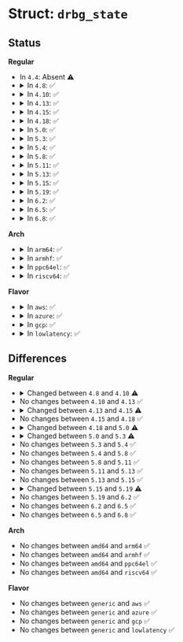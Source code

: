 # Struct: <code>drbg_state</code>

## Status
<b>Regular</b>
<ul>
<li>
In <code>4.4</code>: Absent ⚠️
</li>
<li>
<details>
<summary>In <code>4.8</code>: ✅</summary>

```c
struct drbg_state {
    struct mutex drbg_mutex;
    unsigned char *V;
    unsigned char *Vbuf;
    unsigned char *C;
    unsigned char *Cbuf;
    size_t reseed_ctr;
    size_t reseed_threshold;
    unsigned char *scratchpad;
    unsigned char *scratchpadbuf;
    void *priv_data;
    struct crypto_skcipher *ctr_handle;
    struct skcipher_request *ctr_req;
    __u8 *ctr_null_value_buf;
    __u8 *ctr_null_value;
    struct completion ctr_completion;
    int ctr_async_err;
    bool seeded;
    bool pr;
    struct work_struct seed_work;
    struct crypto_rng *jent;
    const struct drbg_state_ops *d_ops;
    const struct drbg_core *core;
    struct drbg_string test_data;
    struct random_ready_callback random_ready;
};
```
</details>
</li>
<li>
<details>
<summary>In <code>4.10</code>: ✅</summary>

```c
struct drbg_state {
    struct mutex drbg_mutex;
    unsigned char *V;
    unsigned char *Vbuf;
    unsigned char *C;
    unsigned char *Cbuf;
    size_t reseed_ctr;
    size_t reseed_threshold;
    unsigned char *scratchpad;
    unsigned char *scratchpadbuf;
    void *priv_data;
    struct crypto_skcipher *ctr_handle;
    struct skcipher_request *ctr_req;
    __u8 *ctr_null_value_buf;
    __u8 *ctr_null_value;
    __u8 *outscratchpadbuf;
    __u8 *outscratchpad;
    struct completion ctr_completion;
    int ctr_async_err;
    bool seeded;
    bool pr;
    struct work_struct seed_work;
    struct crypto_rng *jent;
    const struct drbg_state_ops *d_ops;
    const struct drbg_core *core;
    struct drbg_string test_data;
    struct random_ready_callback random_ready;
};
```
</details>
</li>
<li>
<details>
<summary>In <code>4.13</code>: ✅</summary>

```c
struct drbg_state {
    struct mutex drbg_mutex;
    unsigned char *V;
    unsigned char *Vbuf;
    unsigned char *C;
    unsigned char *Cbuf;
    size_t reseed_ctr;
    size_t reseed_threshold;
    unsigned char *scratchpad;
    unsigned char *scratchpadbuf;
    void *priv_data;
    struct crypto_skcipher *ctr_handle;
    struct skcipher_request *ctr_req;
    __u8 *ctr_null_value_buf;
    __u8 *ctr_null_value;
    __u8 *outscratchpadbuf;
    __u8 *outscratchpad;
    struct completion ctr_completion;
    int ctr_async_err;
    bool seeded;
    bool pr;
    struct work_struct seed_work;
    struct crypto_rng *jent;
    const struct drbg_state_ops *d_ops;
    const struct drbg_core *core;
    struct drbg_string test_data;
    struct random_ready_callback random_ready;
};
```
</details>
</li>
<li>
<details>
<summary>In <code>4.15</code>: ✅</summary>

```c
struct drbg_state {
    struct mutex drbg_mutex;
    unsigned char *V;
    unsigned char *Vbuf;
    unsigned char *C;
    unsigned char *Cbuf;
    size_t reseed_ctr;
    size_t reseed_threshold;
    unsigned char *scratchpad;
    unsigned char *scratchpadbuf;
    void *priv_data;
    struct crypto_skcipher *ctr_handle;
    struct skcipher_request *ctr_req;
    __u8 *ctr_null_value_buf;
    __u8 *ctr_null_value;
    __u8 *outscratchpadbuf;
    __u8 *outscratchpad;
    struct crypto_wait ctr_wait;
    bool seeded;
    bool pr;
    struct work_struct seed_work;
    struct crypto_rng *jent;
    const struct drbg_state_ops *d_ops;
    const struct drbg_core *core;
    struct drbg_string test_data;
    struct random_ready_callback random_ready;
};
```
</details>
</li>
<li>
<details>
<summary>In <code>4.18</code>: ✅</summary>

```c
struct drbg_state {
    struct mutex drbg_mutex;
    unsigned char *V;
    unsigned char *Vbuf;
    unsigned char *C;
    unsigned char *Cbuf;
    size_t reseed_ctr;
    size_t reseed_threshold;
    unsigned char *scratchpad;
    unsigned char *scratchpadbuf;
    void *priv_data;
    struct crypto_skcipher *ctr_handle;
    struct skcipher_request *ctr_req;
    __u8 *ctr_null_value_buf;
    __u8 *ctr_null_value;
    __u8 *outscratchpadbuf;
    __u8 *outscratchpad;
    struct crypto_wait ctr_wait;
    bool seeded;
    bool pr;
    struct work_struct seed_work;
    struct crypto_rng *jent;
    const struct drbg_state_ops *d_ops;
    const struct drbg_core *core;
    struct drbg_string test_data;
    struct random_ready_callback random_ready;
};
```
</details>
</li>
<li>
<details>
<summary>In <code>5.0</code>: ✅</summary>

```c
struct drbg_state {
    struct mutex drbg_mutex;
    unsigned char *V;
    unsigned char *Vbuf;
    unsigned char *C;
    unsigned char *Cbuf;
    size_t reseed_ctr;
    size_t reseed_threshold;
    unsigned char *scratchpad;
    unsigned char *scratchpadbuf;
    void *priv_data;
    struct crypto_skcipher *ctr_handle;
    struct skcipher_request *ctr_req;
    __u8 *outscratchpadbuf;
    __u8 *outscratchpad;
    struct crypto_wait ctr_wait;
    struct scatterlist sg_in;
    struct scatterlist sg_out;
    bool seeded;
    bool pr;
    struct work_struct seed_work;
    struct crypto_rng *jent;
    const struct drbg_state_ops *d_ops;
    const struct drbg_core *core;
    struct drbg_string test_data;
    struct random_ready_callback random_ready;
};
```
</details>
</li>
<li>
<details>
<summary>In <code>5.3</code>: ✅</summary>

```c
struct drbg_state {
    struct mutex drbg_mutex;
    unsigned char *V;
    unsigned char *Vbuf;
    unsigned char *C;
    unsigned char *Cbuf;
    size_t reseed_ctr;
    size_t reseed_threshold;
    unsigned char *scratchpad;
    unsigned char *scratchpadbuf;
    void *priv_data;
    struct crypto_skcipher *ctr_handle;
    struct skcipher_request *ctr_req;
    __u8 *outscratchpadbuf;
    __u8 *outscratchpad;
    struct crypto_wait ctr_wait;
    struct scatterlist sg_in;
    struct scatterlist sg_out;
    bool seeded;
    bool pr;
    bool fips_primed;
    unsigned char *prev;
    struct work_struct seed_work;
    struct crypto_rng *jent;
    const struct drbg_state_ops *d_ops;
    const struct drbg_core *core;
    struct drbg_string test_data;
    struct random_ready_callback random_ready;
};
```
</details>
</li>
<li>
<details>
<summary>In <code>5.4</code>: ✅</summary>

```c
struct drbg_state {
    struct mutex drbg_mutex;
    unsigned char *V;
    unsigned char *Vbuf;
    unsigned char *C;
    unsigned char *Cbuf;
    size_t reseed_ctr;
    size_t reseed_threshold;
    unsigned char *scratchpad;
    unsigned char *scratchpadbuf;
    void *priv_data;
    struct crypto_skcipher *ctr_handle;
    struct skcipher_request *ctr_req;
    __u8 *outscratchpadbuf;
    __u8 *outscratchpad;
    struct crypto_wait ctr_wait;
    struct scatterlist sg_in;
    struct scatterlist sg_out;
    bool seeded;
    bool pr;
    bool fips_primed;
    unsigned char *prev;
    struct work_struct seed_work;
    struct crypto_rng *jent;
    const struct drbg_state_ops *d_ops;
    const struct drbg_core *core;
    struct drbg_string test_data;
    struct random_ready_callback random_ready;
};
```
</details>
</li>
<li>
<details>
<summary>In <code>5.8</code>: ✅</summary>

```c
struct drbg_state {
    struct mutex drbg_mutex;
    unsigned char *V;
    unsigned char *Vbuf;
    unsigned char *C;
    unsigned char *Cbuf;
    size_t reseed_ctr;
    size_t reseed_threshold;
    unsigned char *scratchpad;
    unsigned char *scratchpadbuf;
    void *priv_data;
    struct crypto_skcipher *ctr_handle;
    struct skcipher_request *ctr_req;
    __u8 *outscratchpadbuf;
    __u8 *outscratchpad;
    struct crypto_wait ctr_wait;
    struct scatterlist sg_in;
    struct scatterlist sg_out;
    bool seeded;
    bool pr;
    bool fips_primed;
    unsigned char *prev;
    struct work_struct seed_work;
    struct crypto_rng *jent;
    const struct drbg_state_ops *d_ops;
    const struct drbg_core *core;
    struct drbg_string test_data;
    struct random_ready_callback random_ready;
};
```
</details>
</li>
<li>
<details>
<summary>In <code>5.11</code>: ✅</summary>

```c
struct drbg_state {
    struct mutex drbg_mutex;
    unsigned char *V;
    unsigned char *Vbuf;
    unsigned char *C;
    unsigned char *Cbuf;
    size_t reseed_ctr;
    size_t reseed_threshold;
    unsigned char *scratchpad;
    unsigned char *scratchpadbuf;
    void *priv_data;
    struct crypto_skcipher *ctr_handle;
    struct skcipher_request *ctr_req;
    __u8 *outscratchpadbuf;
    __u8 *outscratchpad;
    struct crypto_wait ctr_wait;
    struct scatterlist sg_in;
    struct scatterlist sg_out;
    bool seeded;
    bool pr;
    bool fips_primed;
    unsigned char *prev;
    struct work_struct seed_work;
    struct crypto_rng *jent;
    const struct drbg_state_ops *d_ops;
    const struct drbg_core *core;
    struct drbg_string test_data;
    struct random_ready_callback random_ready;
};
```
</details>
</li>
<li>
<details>
<summary>In <code>5.13</code>: ✅</summary>

```c
struct drbg_state {
    struct mutex drbg_mutex;
    unsigned char *V;
    unsigned char *Vbuf;
    unsigned char *C;
    unsigned char *Cbuf;
    size_t reseed_ctr;
    size_t reseed_threshold;
    unsigned char *scratchpad;
    unsigned char *scratchpadbuf;
    void *priv_data;
    struct crypto_skcipher *ctr_handle;
    struct skcipher_request *ctr_req;
    __u8 *outscratchpadbuf;
    __u8 *outscratchpad;
    struct crypto_wait ctr_wait;
    struct scatterlist sg_in;
    struct scatterlist sg_out;
    bool seeded;
    bool pr;
    bool fips_primed;
    unsigned char *prev;
    struct work_struct seed_work;
    struct crypto_rng *jent;
    const struct drbg_state_ops *d_ops;
    const struct drbg_core *core;
    struct drbg_string test_data;
    struct random_ready_callback random_ready;
};
```
</details>
</li>
<li>
<details>
<summary>In <code>5.15</code>: ✅</summary>

```c
struct drbg_state {
    struct mutex drbg_mutex;
    unsigned char *V;
    unsigned char *Vbuf;
    unsigned char *C;
    unsigned char *Cbuf;
    size_t reseed_ctr;
    size_t reseed_threshold;
    unsigned char *scratchpad;
    unsigned char *scratchpadbuf;
    void *priv_data;
    struct crypto_skcipher *ctr_handle;
    struct skcipher_request *ctr_req;
    __u8 *outscratchpadbuf;
    __u8 *outscratchpad;
    struct crypto_wait ctr_wait;
    struct scatterlist sg_in;
    struct scatterlist sg_out;
    bool seeded;
    bool pr;
    bool fips_primed;
    unsigned char *prev;
    struct work_struct seed_work;
    struct crypto_rng *jent;
    const struct drbg_state_ops *d_ops;
    const struct drbg_core *core;
    struct drbg_string test_data;
    struct random_ready_callback random_ready;
};
```
</details>
</li>
<li>
<details>
<summary>In <code>5.19</code>: ✅</summary>

```c
struct drbg_state {
    struct mutex drbg_mutex;
    unsigned char *V;
    unsigned char *Vbuf;
    unsigned char *C;
    unsigned char *Cbuf;
    size_t reseed_ctr;
    size_t reseed_threshold;
    unsigned char *scratchpad;
    unsigned char *scratchpadbuf;
    void *priv_data;
    struct crypto_skcipher *ctr_handle;
    struct skcipher_request *ctr_req;
    __u8 *outscratchpadbuf;
    __u8 *outscratchpad;
    struct crypto_wait ctr_wait;
    struct scatterlist sg_in;
    struct scatterlist sg_out;
    enum drbg_seed_state seeded;
    long unsigned int last_seed_time;
    bool pr;
    bool fips_primed;
    unsigned char *prev;
    struct crypto_rng *jent;
    const struct drbg_state_ops *d_ops;
    const struct drbg_core *core;
    struct drbg_string test_data;
};
```
</details>
</li>
<li>
<details>
<summary>In <code>6.2</code>: ✅</summary>

```c
struct drbg_state {
    struct mutex drbg_mutex;
    unsigned char *V;
    unsigned char *Vbuf;
    unsigned char *C;
    unsigned char *Cbuf;
    size_t reseed_ctr;
    size_t reseed_threshold;
    unsigned char *scratchpad;
    unsigned char *scratchpadbuf;
    void *priv_data;
    struct crypto_skcipher *ctr_handle;
    struct skcipher_request *ctr_req;
    __u8 *outscratchpadbuf;
    __u8 *outscratchpad;
    struct crypto_wait ctr_wait;
    struct scatterlist sg_in;
    struct scatterlist sg_out;
    enum drbg_seed_state seeded;
    long unsigned int last_seed_time;
    bool pr;
    bool fips_primed;
    unsigned char *prev;
    struct crypto_rng *jent;
    const struct drbg_state_ops *d_ops;
    const struct drbg_core *core;
    struct drbg_string test_data;
};
```
</details>
</li>
<li>
<details>
<summary>In <code>6.5</code>: ✅</summary>

```c
struct drbg_state {
    struct mutex drbg_mutex;
    unsigned char *V;
    unsigned char *Vbuf;
    unsigned char *C;
    unsigned char *Cbuf;
    size_t reseed_ctr;
    size_t reseed_threshold;
    unsigned char *scratchpad;
    unsigned char *scratchpadbuf;
    void *priv_data;
    struct crypto_skcipher *ctr_handle;
    struct skcipher_request *ctr_req;
    __u8 *outscratchpadbuf;
    __u8 *outscratchpad;
    struct crypto_wait ctr_wait;
    struct scatterlist sg_in;
    struct scatterlist sg_out;
    enum drbg_seed_state seeded;
    long unsigned int last_seed_time;
    bool pr;
    bool fips_primed;
    unsigned char *prev;
    struct crypto_rng *jent;
    const struct drbg_state_ops *d_ops;
    const struct drbg_core *core;
    struct drbg_string test_data;
};
```
</details>
</li>
<li>
<details>
<summary>In <code>6.8</code>: ✅</summary>

```c
struct drbg_state {
    struct mutex drbg_mutex;
    unsigned char *V;
    unsigned char *Vbuf;
    unsigned char *C;
    unsigned char *Cbuf;
    size_t reseed_ctr;
    size_t reseed_threshold;
    unsigned char *scratchpad;
    unsigned char *scratchpadbuf;
    void *priv_data;
    struct crypto_skcipher *ctr_handle;
    struct skcipher_request *ctr_req;
    __u8 *outscratchpadbuf;
    __u8 *outscratchpad;
    struct crypto_wait ctr_wait;
    struct scatterlist sg_in;
    struct scatterlist sg_out;
    enum drbg_seed_state seeded;
    long unsigned int last_seed_time;
    bool pr;
    bool fips_primed;
    unsigned char *prev;
    struct crypto_rng *jent;
    const struct drbg_state_ops *d_ops;
    const struct drbg_core *core;
    struct drbg_string test_data;
};
```
</details>
</li>
</ul>
<b>Arch</b>
<ul>
<li>
<details>
<summary>In <code>arm64</code>: ✅</summary>

```c
struct drbg_state {
    struct mutex drbg_mutex;
    unsigned char *V;
    unsigned char *Vbuf;
    unsigned char *C;
    unsigned char *Cbuf;
    size_t reseed_ctr;
    size_t reseed_threshold;
    unsigned char *scratchpad;
    unsigned char *scratchpadbuf;
    void *priv_data;
    struct crypto_skcipher *ctr_handle;
    struct skcipher_request *ctr_req;
    __u8 *outscratchpadbuf;
    __u8 *outscratchpad;
    struct crypto_wait ctr_wait;
    struct scatterlist sg_in;
    struct scatterlist sg_out;
    bool seeded;
    bool pr;
    bool fips_primed;
    unsigned char *prev;
    struct work_struct seed_work;
    struct crypto_rng *jent;
    const struct drbg_state_ops *d_ops;
    const struct drbg_core *core;
    struct drbg_string test_data;
    struct random_ready_callback random_ready;
};
```
</details>
</li>
<li>
<details>
<summary>In <code>armhf</code>: ✅</summary>

```c
struct drbg_state {
    struct mutex drbg_mutex;
    unsigned char *V;
    unsigned char *Vbuf;
    unsigned char *C;
    unsigned char *Cbuf;
    size_t reseed_ctr;
    size_t reseed_threshold;
    unsigned char *scratchpad;
    unsigned char *scratchpadbuf;
    void *priv_data;
    struct crypto_skcipher *ctr_handle;
    struct skcipher_request *ctr_req;
    __u8 *outscratchpadbuf;
    __u8 *outscratchpad;
    struct crypto_wait ctr_wait;
    struct scatterlist sg_in;
    struct scatterlist sg_out;
    bool seeded;
    bool pr;
    bool fips_primed;
    unsigned char *prev;
    struct work_struct seed_work;
    struct crypto_rng *jent;
    const struct drbg_state_ops *d_ops;
    const struct drbg_core *core;
    struct drbg_string test_data;
    struct random_ready_callback random_ready;
};
```
</details>
</li>
<li>
<details>
<summary>In <code>ppc64el</code>: ✅</summary>

```c
struct drbg_state {
    struct mutex drbg_mutex;
    unsigned char *V;
    unsigned char *Vbuf;
    unsigned char *C;
    unsigned char *Cbuf;
    size_t reseed_ctr;
    size_t reseed_threshold;
    unsigned char *scratchpad;
    unsigned char *scratchpadbuf;
    void *priv_data;
    struct crypto_skcipher *ctr_handle;
    struct skcipher_request *ctr_req;
    __u8 *outscratchpadbuf;
    __u8 *outscratchpad;
    struct crypto_wait ctr_wait;
    struct scatterlist sg_in;
    struct scatterlist sg_out;
    bool seeded;
    bool pr;
    bool fips_primed;
    unsigned char *prev;
    struct work_struct seed_work;
    struct crypto_rng *jent;
    const struct drbg_state_ops *d_ops;
    const struct drbg_core *core;
    struct drbg_string test_data;
    struct random_ready_callback random_ready;
};
```
</details>
</li>
<li>
<details>
<summary>In <code>riscv64</code>: ✅</summary>

```c
struct drbg_state {
    struct mutex drbg_mutex;
    unsigned char *V;
    unsigned char *Vbuf;
    unsigned char *C;
    unsigned char *Cbuf;
    size_t reseed_ctr;
    size_t reseed_threshold;
    unsigned char *scratchpad;
    unsigned char *scratchpadbuf;
    void *priv_data;
    struct crypto_skcipher *ctr_handle;
    struct skcipher_request *ctr_req;
    __u8 *outscratchpadbuf;
    __u8 *outscratchpad;
    struct crypto_wait ctr_wait;
    struct scatterlist sg_in;
    struct scatterlist sg_out;
    bool seeded;
    bool pr;
    bool fips_primed;
    unsigned char *prev;
    struct work_struct seed_work;
    struct crypto_rng *jent;
    const struct drbg_state_ops *d_ops;
    const struct drbg_core *core;
    struct drbg_string test_data;
    struct random_ready_callback random_ready;
};
```
</details>
</li>
</ul>
<b>Flavor</b>
<ul>
<li>
<details>
<summary>In <code>aws</code>: ✅</summary>

```c
struct drbg_state {
    struct mutex drbg_mutex;
    unsigned char *V;
    unsigned char *Vbuf;
    unsigned char *C;
    unsigned char *Cbuf;
    size_t reseed_ctr;
    size_t reseed_threshold;
    unsigned char *scratchpad;
    unsigned char *scratchpadbuf;
    void *priv_data;
    struct crypto_skcipher *ctr_handle;
    struct skcipher_request *ctr_req;
    __u8 *outscratchpadbuf;
    __u8 *outscratchpad;
    struct crypto_wait ctr_wait;
    struct scatterlist sg_in;
    struct scatterlist sg_out;
    bool seeded;
    bool pr;
    bool fips_primed;
    unsigned char *prev;
    struct work_struct seed_work;
    struct crypto_rng *jent;
    const struct drbg_state_ops *d_ops;
    const struct drbg_core *core;
    struct drbg_string test_data;
    struct random_ready_callback random_ready;
};
```
</details>
</li>
<li>
<details>
<summary>In <code>azure</code>: ✅</summary>

```c
struct drbg_state {
    struct mutex drbg_mutex;
    unsigned char *V;
    unsigned char *Vbuf;
    unsigned char *C;
    unsigned char *Cbuf;
    size_t reseed_ctr;
    size_t reseed_threshold;
    unsigned char *scratchpad;
    unsigned char *scratchpadbuf;
    void *priv_data;
    struct crypto_skcipher *ctr_handle;
    struct skcipher_request *ctr_req;
    __u8 *outscratchpadbuf;
    __u8 *outscratchpad;
    struct crypto_wait ctr_wait;
    struct scatterlist sg_in;
    struct scatterlist sg_out;
    bool seeded;
    bool pr;
    bool fips_primed;
    unsigned char *prev;
    struct work_struct seed_work;
    struct crypto_rng *jent;
    const struct drbg_state_ops *d_ops;
    const struct drbg_core *core;
    struct drbg_string test_data;
    struct random_ready_callback random_ready;
};
```
</details>
</li>
<li>
<details>
<summary>In <code>gcp</code>: ✅</summary>

```c
struct drbg_state {
    struct mutex drbg_mutex;
    unsigned char *V;
    unsigned char *Vbuf;
    unsigned char *C;
    unsigned char *Cbuf;
    size_t reseed_ctr;
    size_t reseed_threshold;
    unsigned char *scratchpad;
    unsigned char *scratchpadbuf;
    void *priv_data;
    struct crypto_skcipher *ctr_handle;
    struct skcipher_request *ctr_req;
    __u8 *outscratchpadbuf;
    __u8 *outscratchpad;
    struct crypto_wait ctr_wait;
    struct scatterlist sg_in;
    struct scatterlist sg_out;
    bool seeded;
    bool pr;
    bool fips_primed;
    unsigned char *prev;
    struct work_struct seed_work;
    struct crypto_rng *jent;
    const struct drbg_state_ops *d_ops;
    const struct drbg_core *core;
    struct drbg_string test_data;
    struct random_ready_callback random_ready;
};
```
</details>
</li>
<li>
<details>
<summary>In <code>lowlatency</code>: ✅</summary>

```c
struct drbg_state {
    struct mutex drbg_mutex;
    unsigned char *V;
    unsigned char *Vbuf;
    unsigned char *C;
    unsigned char *Cbuf;
    size_t reseed_ctr;
    size_t reseed_threshold;
    unsigned char *scratchpad;
    unsigned char *scratchpadbuf;
    void *priv_data;
    struct crypto_skcipher *ctr_handle;
    struct skcipher_request *ctr_req;
    __u8 *outscratchpadbuf;
    __u8 *outscratchpad;
    struct crypto_wait ctr_wait;
    struct scatterlist sg_in;
    struct scatterlist sg_out;
    bool seeded;
    bool pr;
    bool fips_primed;
    unsigned char *prev;
    struct work_struct seed_work;
    struct crypto_rng *jent;
    const struct drbg_state_ops *d_ops;
    const struct drbg_core *core;
    struct drbg_string test_data;
    struct random_ready_callback random_ready;
};
```
</details>
</li>
</ul>

## Differences
<b>Regular</b>
<ul>
<li>
<details>
<summary>Changed between <code>4.8</code> and <code>4.10</code> ⚠️</summary>
<ul>
<li>
<b>Field added. </b>
<code>__u8 *outscratchpadbuf</code>
</li>
<li>
<b>Field added. </b>
<code>__u8 *outscratchpad</code>
</li>
</ul>
</details>
</li>
<li>
No changes between <code>4.10</code> and <code>4.13</code> ✅
</li>
<li>
<details>
<summary>Changed between <code>4.13</code> and <code>4.15</code> ⚠️</summary>
<ul>
<li>
<b>Field added. </b>
<code>struct crypto_wait ctr_wait</code>
</li>
<li>
<b>Field removed. </b>
<code>struct completion ctr_completion</code>
</li>
<li>
<b>Field removed. </b>
<code>int ctr_async_err</code>
</li>
</ul>
</details>
</li>
<li>
No changes between <code>4.15</code> and <code>4.18</code> ✅
</li>
<li>
<details>
<summary>Changed between <code>4.18</code> and <code>5.0</code> ⚠️</summary>
<ul>
<li>
<b>Field added. </b>
<code>struct scatterlist sg_in</code>
</li>
<li>
<b>Field added. </b>
<code>struct scatterlist sg_out</code>
</li>
<li>
<b>Field removed. </b>
<code>__u8 *ctr_null_value_buf</code>
</li>
<li>
<b>Field removed. </b>
<code>__u8 *ctr_null_value</code>
</li>
</ul>
</details>
</li>
<li>
<details>
<summary>Changed between <code>5.0</code> and <code>5.3</code> ⚠️</summary>
<ul>
<li>
<b>Field added. </b>
<code>bool fips_primed</code>
</li>
<li>
<b>Field added. </b>
<code>unsigned char *prev</code>
</li>
</ul>
</details>
</li>
<li>
No changes between <code>5.3</code> and <code>5.4</code> ✅
</li>
<li>
No changes between <code>5.4</code> and <code>5.8</code> ✅
</li>
<li>
No changes between <code>5.8</code> and <code>5.11</code> ✅
</li>
<li>
No changes between <code>5.11</code> and <code>5.13</code> ✅
</li>
<li>
No changes between <code>5.13</code> and <code>5.15</code> ✅
</li>
<li>
<details>
<summary>Changed between <code>5.15</code> and <code>5.19</code> ⚠️</summary>
<ul>
<li>
<b>Field added. </b>
<code>long unsigned int last_seed_time</code>
</li>
<li>
<b>Field removed. </b>
<code>struct work_struct seed_work</code>
</li>
<li>
<b>Field removed. </b>
<code>struct random_ready_callback random_ready</code>
</li>
<li>
<b>Field type changed. </b>
<code>bool seeded</code> ➡️ <code>enum drbg_seed_state seeded</code>
</li>
</ul>
</details>
</li>
<li>
No changes between <code>5.19</code> and <code>6.2</code> ✅
</li>
<li>
No changes between <code>6.2</code> and <code>6.5</code> ✅
</li>
<li>
No changes between <code>6.5</code> and <code>6.8</code> ✅
</li>
</ul>
<b>Arch</b>
<ul>
<li>
No changes between <code>amd64</code> and <code>arm64</code> ✅
</li>
<li>
No changes between <code>amd64</code> and <code>armhf</code> ✅
</li>
<li>
No changes between <code>amd64</code> and <code>ppc64el</code> ✅
</li>
<li>
No changes between <code>amd64</code> and <code>riscv64</code> ✅
</li>
</ul>
<b>Flavor</b>
<ul>
<li>
No changes between <code>generic</code> and <code>aws</code> ✅
</li>
<li>
No changes between <code>generic</code> and <code>azure</code> ✅
</li>
<li>
No changes between <code>generic</code> and <code>gcp</code> ✅
</li>
<li>
No changes between <code>generic</code> and <code>lowlatency</code> ✅
</li>
</ul>
